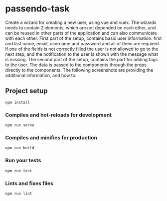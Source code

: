 # passendo-task

Create a wizard for creating a new user, using vue and vuex. The wizards needs to contain 2 elements, which are not depended on each other, and can be reused in other parts of the application and can also communicate with each other.
First part of the setup, contains basic user information: first and last name, email, username and password and all of them are required. If one of the fields is not correctly filled the user is not allowed to go to the next step, and the notification to the user is shown with the message what is missing.
The second part of the setup, contains the part for adding tags to the user. The data is passed to the components through the props directly to the components. The following screenshots are providing the additional information, and how to.

## Project setup
```
npm install
```

### Compiles and hot-reloads for development
```
npm run serve
```

### Compiles and minifies for production
```
npm run build
```

### Run your tests
```
npm run test
```

### Lints and fixes files
```
npm run lint
```
